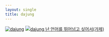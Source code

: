```yaml
---
layout: single
title: dajung
---
```


[![dajung](https://img.youtube.com/vi/vlHP0tmU7eE/0.jpg)](https://www.youtube.com/watch?v=vlHP0tmU7eE)
[![dajung 난 언어를 뛰어넘고 싶어서(가제)](https://img.youtube.com/vi/pKY7wiN0waw/0.jpg)](https://www.youtube.com/watch?v=pKY7wiN0waw)

